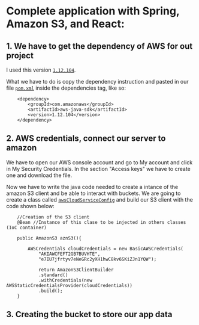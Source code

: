 #  Complete application with Spring, Amazon S3, and React:

## 1. We have to get the dependency of AWS for out project

I used this version [`1.12.104`](https://mvnrepository.com/artifact/com.amazonaws/aws-java-sdk/1.12.104).

What we have to do is copy the dependency instruction and pasted in our file [`pom.xml`](demo/pom.xml) inside the dependencies tag, like so:

```
	<dependency>
		<groupId>com.amazonaws</groupId>
		<artifactId>aws-java-sdk</artifactId>
		<version>1.12.104</version>
	</dependency>

```
## 2. AWS credentials, connect our server to amazon

We have to open our AWS console account and go to My account and click in My Security Credentials. In the section "Access keys" we have to create one and download the file.

Now we have to write the java code needed to create a intance of the amazon S3 client and be able to interact with buckets. We are going to create a class called [`awsCloudServiceConfig`](demo\src\main\java\com\LearningApp\demo\config\awsCloudServiceConfig.java) and build our S3 client with the code shown below:

```
	//Creation of the S3 client
	@Bean //Instance of this clase to be injected in others classes (IoC container)

	public AmazonS3 aznS3(){

		AWSCredentials cloudCredentials = new BasicAWSCredentials(
			"AKIAWCFEFT2GB7BUVHTE",
			"e7IU7jfrtyv7eNeGRc2yXH1hwC8kv6SKiZJn1YQW");

			return AmazonS3ClientBuilder
			.standard()
			.withCredentials(new AWSStaticCredentialsProvider(cloudCredentials))
			.build();
    }
```
## 3. Creating the bucket to store our app data
